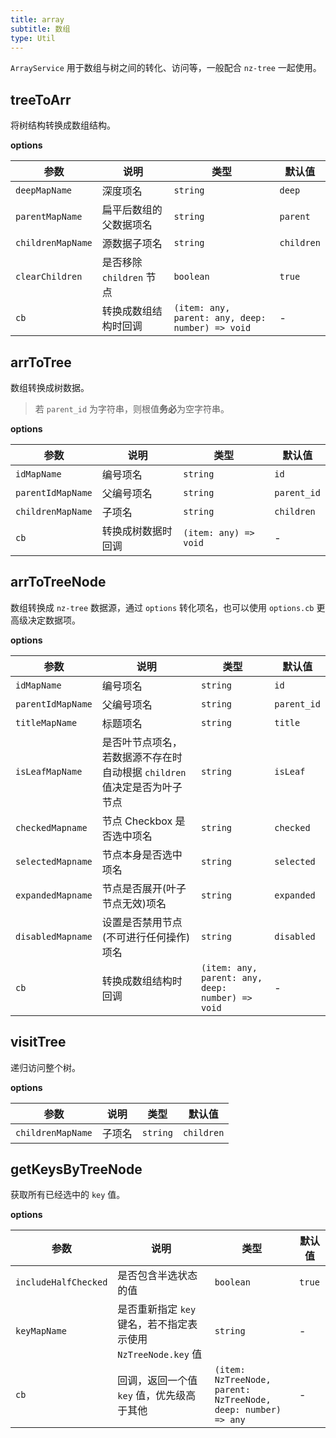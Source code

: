 ```yaml
---
title: array
subtitle: 数组
type: Util
---
```


`ArrayService` 用于数组与树之间的转化、访问等，一般配合 `nz-tree` 一起使用。

## treeToArr

将树结构转换成数组结构。

**options**

| 参数 | 说明  | 类型  | 默认值 |
---- | --- | ---- | ----
`deepMapName` | 深度项名 | `string` | `deep`
`parentMapName` | 扁平后数组的父数据项名 | `string` | `parent`
`childrenMapName` | 源数据子项名 | `string` | `children`
`clearChildren` | 是否移除 `children` 节点 | `boolean` | `true`
`cb` | 转换成数组结构时回调 | `(item: any, parent: any, deep: number) => void` | -

## arrToTree

数组转换成树数据。

> 若 `parent_id` 为字符串，则根值**务必**为空字符串。

**options**

| 参数 | 说明  | 类型  | 默认值 |
---- | --- | ---- | ----
`idMapName` | 编号项名 | `string` | `id`
`parentIdMapName` | 父编号项名 | `string` | `parent_id`
`childrenMapName` | 子项名 | `string` | `children`
`cb` | 转换成树数据时回调 | `(item: any) => void` | -

## arrToTreeNode

数组转换成 `nz-tree` 数据源，通过 `options` 转化项名，也可以使用 `options.cb` 更高级决定数据项。

**options**

| 参数 | 说明  | 类型  | 默认值 |
---- | --- | ---- | ----
`idMapName` | 编号项名 | `string` | `id`
`parentIdMapName` | 父编号项名 | `string` | `parent_id`
`titleMapName` | 标题项名 | `string` | `title`
`isLeafMapName` | 是否叶节点项名，若数据源不存在时自动根据 `children` 值决定是否为叶子节点 | `string` | `isLeaf`
`checkedMapname` | 节点 Checkbox 是否选中项名 | `string` | `checked`
`selectedMapname` | 节点本身是否选中项名 | `string` | `selected`
`expandedMapname` | 节点是否展开(叶子节点无效)项名 | `string` | `expanded`
`disabledMapname` | 设置是否禁用节点(不可进行任何操作)项名 | `string` | `disabled`
`cb` | 转换成数组结构时回调 | `(item: any, parent: any, deep: number) => void` | -

## visitTree

递归访问整个树。

**options**

| 参数 | 说明  | 类型  | 默认值 |
---- | --- | ---- | ----
`childrenMapName` | 子项名 | `string` | `children`

## getKeysByTreeNode

获取所有已经选中的 `key` 值。

**options**

| 参数 | 说明  | 类型  | 默认值 |
---- | --- | ---- | ----
`includeHalfChecked` | 是否包含半选状态的值 | `boolean` | `true`
`keyMapName` | 是否重新指定 `key` 键名，若不指定表示使用 `NzTreeNode.key` 值 | `string` | -
`cb` | 回调，返回一个值 `key` 值，优先级高于其他 | `(item: NzTreeNode, parent: NzTreeNode, deep: number) => any` | -
